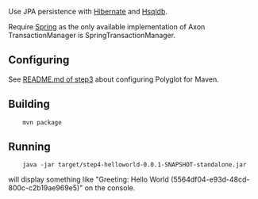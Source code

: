 Use JPA persistence with [Hibernate](http://hibernate.org/) and [Hsqldb](http://hsqldb.org/).

Require [Spring](http://projects.spring.io/spring-framework/) as the only available implementation of Axon TransactionManager is SpringTransactionManager.

Configuring
-------

See [README.md of step3](https://github.com/atao60/axon-todo-sample-step-by-step/blob/master/step3) about configuring Polyglot for Maven.

Building
-------

        mvn package


Running
-------

        java -jar target/step4-helloworld-0.0.1-SNAPSHOT-standalone.jar

will display something like "Greeting: Hello World (5564df04-e93d-48cd-800c-c2b19ae969e5)" on the console.


